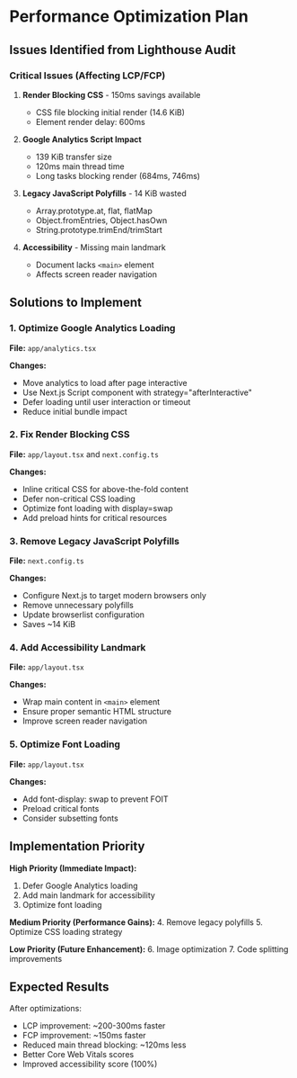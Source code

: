 # Performance Optimization Plan

## Issues Identified from Lighthouse Audit

### Critical Issues (Affecting LCP/FCP)
1. **Render Blocking CSS** - 150ms savings available
   - CSS file blocking initial render (14.6 KiB)
   - Element render delay: 600ms
   
2. **Google Analytics Script Impact**
   - 139 KiB transfer size
   - 120ms main thread time
   - Long tasks blocking render (684ms, 746ms)

3. **Legacy JavaScript Polyfills** - 14 KiB wasted
   - Array.prototype.at, flat, flatMap
   - Object.fromEntries, Object.hasOwn
   - String.prototype.trimEnd/trimStart

4. **Accessibility** - Missing main landmark
   - Document lacks `<main>` element
   - Affects screen reader navigation

## Solutions to Implement

### 1. Optimize Google Analytics Loading
**File:** `app/analytics.tsx`

**Changes:**
- Move analytics to load after page interactive
- Use Next.js Script component with strategy="afterInteractive"
- Defer loading until user interaction or timeout
- Reduce initial bundle impact

### 2. Fix Render Blocking CSS
**File:** `app/layout.tsx` and `next.config.ts`

**Changes:**
- Inline critical CSS for above-the-fold content
- Defer non-critical CSS loading
- Optimize font loading with display=swap
- Add preload hints for critical resources

### 3. Remove Legacy JavaScript Polyfills
**File:** `next.config.ts`

**Changes:**
- Configure Next.js to target modern browsers only
- Remove unnecessary polyfills
- Update browserlist configuration
- Saves ~14 KiB

### 4. Add Accessibility Landmark
**File:** `app/layout.tsx`

**Changes:**
- Wrap main content in `<main>` element
- Ensure proper semantic HTML structure
- Improve screen reader navigation

### 5. Optimize Font Loading
**File:** `app/layout.tsx`

**Changes:**
- Add font-display: swap to prevent FOIT
- Preload critical fonts
- Consider subsetting fonts

## Implementation Priority

**High Priority (Immediate Impact):**
1. Defer Google Analytics loading
2. Add main landmark for accessibility
3. Optimize font loading

**Medium Priority (Performance Gains):**
4. Remove legacy polyfills
5. Optimize CSS loading strategy

**Low Priority (Future Enhancement):**
6. Image optimization
7. Code splitting improvements

## Expected Results

After optimizations:
- LCP improvement: ~200-300ms faster
- FCP improvement: ~150ms faster
- Reduced main thread blocking: ~120ms less
- Better Core Web Vitals scores
- Improved accessibility score (100%)

